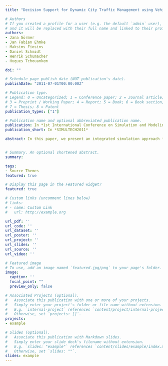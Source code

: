 ```yaml
---
title: "Decision Support for Dynamic City Traffic Management using Vehicular Communication"

# Authors
# If you created a profile for a user (e.g. the default `admin` user), write the username (folder name) here 
# and it will be replaced with their full name and linked to their profile.
authors:
- Jana Görmer
- Jan Fabian Ehmke
- Maksims Fiosins
- Daniel Schmidt
- Henrik Schumacher
- Hugues Tchouankem 

doi: ""

# Schedule page publish date (NOT publication's date).
publishDate: "2011-07-01T00:00:00Z"

# Publication type.
# Legend: 0 = Uncategorized; 1 = Conference paper; 2 = Journal article;
# 3 = Preprint / Working Paper; 4 = Report; 5 = Book; 6 = Book section;
# 7 = Thesis; 8 = Patent
publication_types: ["1"]

# Publication name and optional abbreviated publication name.
publication: In *1st International Conference on Simulation and Modeling Methodologies, Technologies and Applications (SIMULTECH), Noordwijkerhout, The Netherlands*
publication_short: In *SIMULTECH2011*

abstract: In this paper, we present an integrated simulation approach featuring centralized and decentralized traffic management in urban areas. Our aim is to improve traffic flows by dynamic traffic management which is supported by vehicular communication interlinking centralized and decentralized decision making. We focus on traffic state estimation and the optimization of traffic lights as a central component to influence local traffic states, while individual traffic participants’ behavior is modeled by multiagent systems. Traffic participants achieve their individual goals by formation of groups and improving their knowledge about the road network by means of learning. Modeling of vehicular communication takes into account specific characteristics of urban areas, ensuring the realistic collection and dissemination of (de)centralized information. We provide a comprehensive microscopic traffic simulation framework featuring innovative functionality regarding dynamic traffic management, decentralized decision making as well as realistic communication modeling. To illustrate and validate our approach, we present a use case in a city scenario. Simulations are implemented based on the microscopic traffic simulator AIMSUN, which is significantly extended using the AIMSUN API.


# Summary. An optional shortened abstract.
summary: 

tags:
- Source Themes
featured: true

# Display this page in the Featured widget?
featured: true

# Custom links (uncomment lines below)
# links:
# - name: Custom Link
#   url: http://example.org

url_pdf: ''
url_code: ''
url_dataset: ''
url_poster: ''
url_project: ''
url_slides: ''
url_source: ''
url_video: ''

# Featured image
# To use, add an image named `featured.jpg/png` to your page's folder. 
image:
  caption: ''
  focal_point: ""
  preview_only: false

# Associated Projects (optional).
#   Associate this publication with one or more of your projects.
#   Simply enter your project's folder or file name without extension.
#   E.g. `internal-project` references `content/project/internal-project/index.md`.
#   Otherwise, set `projects: []`.
projects:
- example

# Slides (optional).
#   Associate this publication with Markdown slides.
#   Simply enter your slide deck's filename without extension.
#   E.g. `slides: "example"` references `content/slides/example/index.md`.
#   Otherwise, set `slides: ""`.
slides: example
---
```


